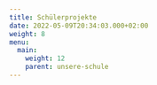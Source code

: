 ```yaml
---
title: Schülerprojekte
date: 2022-05-09T20:34:03.000+02:00
weight: 8
menu:
  main:
    weight: 12
    parent: unsere-schule
---
```

